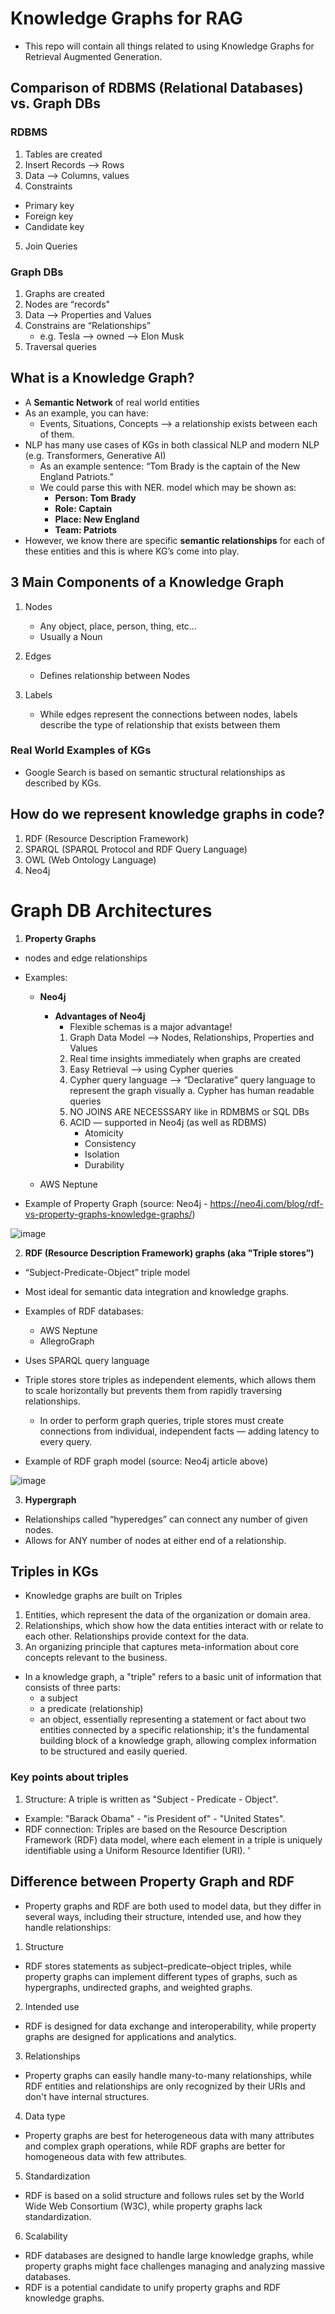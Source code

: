 # Knowledge Graphs for RAG
* This repo will contain all things related to using Knowledge Graphs for Retrieval Augmented Generation.


## Comparison of RDBMS (Relational Databases) vs. Graph DBs

### RDBMS                          
1. Tables are created               
2. Insert Records —> Rows           
3. Data —> Columns, values          
4. Constraints                      
  * Primary key                     
  * Foreign key                    
  * Candidate key                  
5. Join Queries           


### Graph DBs
1. Graphs are created
2. Nodes are “records"
3. Data —> Properties and Values
4. Constrains are “Relationships”
   * e.g. Tesla —> owned —> Elon Musk
5. Traversal queries 

## What is a Knowledge Graph?
* A **Semantic Network** of real world entities 
* As an example, you can have:
   * Events, Situations, Concepts —> a relationship exists between each of them. 
* NLP has many use cases of KGs in both classical NLP and modern NLP (e.g. Transformers, Generative AI)
   * As an example sentence: “Tom Brady is the captain of the New England Patriots.”
   * We could parse this with NER. model which may be shown as:
      * **Person: Tom Brady**
      * **Role: Captain**
      * **Place: New England**
      * **Team: Patriots**
* However, we know there are specific **semantic relationships** for each of these entities and this is where KG’s come into play.


## 3 Main Components of a Knowledge Graph
1. Nodes
   * Any object, place, person, thing, etc…
   * Usually a Noun

2. Edges
   * Defines relationship between Nodes

3. Labels 
   * While edges represent the connections between nodes, labels describe the type of relationship that exists between them

### Real World Examples of KGs
* Google Search is based on semantic structural relationships as described by KGs.




## How do we represent knowledge graphs in code? 
1. RDF (Resource Description Framework)
2. SPARQL (SPARQL Protocol and RDF Query Language)
3. OWL (Web Ontology Language)
4. Neo4j


# Graph DB Architectures
1. **Property Graphs**
  * nodes and edge relationships 
  * Examples:
      * **Neo4j**
          * **Advantages of Neo4j**
              * Flexible schemas is a major advantage!
              1. Graph Data Model —> Nodes, Relationships, Properties and Values
              2. Real time insights immediately when graphs are created
              3. Easy Retrieval —> using Cypher queries 
              4. Cypher query language —> “Declarative” query language to represent the graph visually 
                  a. Cypher has human readable queries
              5. NO JOINS ARE NECESSSARY like in RDMBMS or SQL DBs 
              6. ACID — supported in Neo4j (as well as RDBMS)
                  * Atomicity 
                  * Consistency
                  * Isolation
                  * Durability 

      * AWS Neptune
   
  * Example of Property Graph (source: Neo4j - https://neo4j.com/blog/rdf-vs-property-graphs-knowledge-graphs/)

![image](https://github.com/user-attachments/assets/ad0ccc7c-e7d3-4004-b6e6-c78fbf79f23d)





2. **RDF (Resource Description Framework) graphs (aka "Triple stores”)**
  * “Subject-Predicate-Object” triple model
  * Most ideal for semantic data integration and knowledge graphs. 
  * Examples of RDF databases:
      * AWS Neptune
      * AllegroGraph
  * Uses SPARQL query language 
  * Triple stores store triples as independent elements, which allows them to scale horizontally but prevents them from rapidly traversing relationships.
      * In order to perform graph queries, triple stores must create connections from individual, independent facts — adding latency to every query.
   
  * Example of RDF graph model (source: Neo4j article above)

![image](https://github.com/user-attachments/assets/9a459f91-3cf6-4829-8980-522ec81749b4)


3. **Hypergraph**
  * Relationships called “hyperedges” can connect any number of given nodes. 
  * Allows for ANY number of nodes at either end of a relationship.



## Triples in KGs
* Knowledge graphs are built on Triples
1. Entities, which represent the data of the organization or domain area.
2. Relationships, which show how the data entities interact with or relate to each other. Relationships provide context for the data.
3. An organizing principle that captures meta-information about core concepts relevant to the business.

* In a knowledge graph, a "triple" refers to a basic unit of information that consists of three parts:
  * a subject
  * a predicate (relationship)
  * an object, essentially representing a statement or fact about two entities connected by a specific relationship; it's the fundamental building block of a knowledge graph, allowing complex information to be structured and easily queried.

### Key points about triples
1. Structure: A triple is written as "Subject - Predicate - Object".
  * Example: "Barack Obama" - "is President of" - "United States".
  * RDF connection: Triples are based on the Resource Description Framework (RDF) data model, where each element in a triple is uniquely identifiable using a Uniform Resource Identifier (URI). '

## Difference between Property Graph and RDF
* Property graphs and RDF are both used to model data, but they differ in several ways, including their structure, intended use, and how they handle relationships: 

1. Structure
  * RDF stores statements as subject–predicate–object triples, while property graphs can implement different types of graphs, such as hypergraphs, undirected graphs, and weighted graphs. 

2. Intended use
  * RDF is designed for data exchange and interoperability, while property graphs are designed for applications and analytics. 

3. Relationships
  * Property graphs can easily handle many-to-many relationships, while RDF entities and relationships are only recognized by their URIs and don't have internal structures. 

4. Data type
  * Property graphs are best for heterogeneous data with many attributes and complex graph operations, while RDF graphs are better for homogeneous data with few attributes. 

5. Standardization
  * RDF is based on a solid structure and follows rules set by the World Wide Web Consortium (W3C), while property graphs lack standardization. 

6. Scalability
  * RDF databases are designed to handle large knowledge graphs, while property graphs might face challenges managing and analyzing massive databases. 
  * RDF is a potential candidate to unify property graphs and RDF knowledge graphs. 
